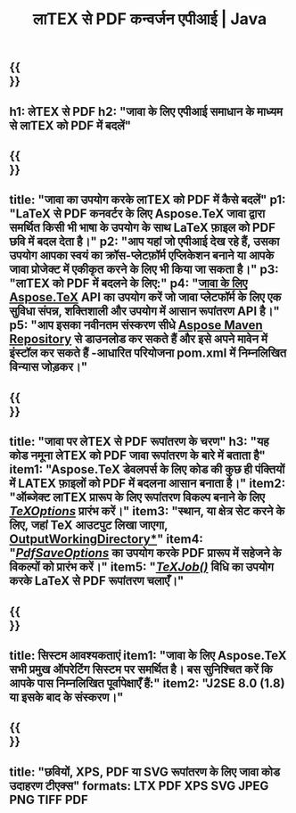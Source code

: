﻿---
translation: true
template: /_templates/_conversion-child-java.md
title: लाTEX से PDF कन्वर्जन एपीआई | Java
description: "LaTeX से PDF रूपांतरण कार्यक्षमता। इस ऑन-प्रिमाइसेस जावा लाइब्रेरी को अपने प्रोजेक्ट में एकीकृत करें या LaTeX को PDF में बदलने के लिए क्रॉस-प्लेटफ़ॉर्म एप्लिकेशन का उपयोग करें।"
keywords: लेTEX से PDF एपीआई जावा, लेTEX2PDF एकीकृत
url: /java/conversion/latex-to-pdf/
family: tex
platformtag: java
feature: conversion
informat: LATEX
outformat: PDF
otherformats: TIFF JPEG PNG PDF
---

{{<section banner>}}
---
h1: लेTEX से PDF
h2: "जावा के लिए एपीआई समाधान के माध्यम से लाTEX को PDF में बदलें"
---

{{<section overview>}}
---
title: "जावा का उपयोग करके लाTEX को PDF में कैसे बदलें"
p1: "LaTeX से PDF कनवर्टर के लिए Aspose.TeX जावा द्वारा समर्थित किसी भी भाषा के उपयोग के साथ LaTeX फ़ाइल को PDF छवि में बदल देता है।"
p2: "आप यहां जो एपीआई देख रहे हैं, उसका उपयोग आपका स्वयं का क्रॉस-प्लेटफ़ॉर्म एप्लिकेशन बनाने या आपके जावा प्रोजेक्ट में एकीकृत करने के लिए भी किया जा सकता है।"
p3: "लाTEX को PDF में बदलने के लिए:"
p4: "[जावा के लिए Aspose.TeX](https://products.aspose.com/tex/java) API का उपयोग करें जो जावा प्लेटफॉर्म के लिए एक सुविधा संपन्न, शक्तिशाली और उपयोग में आसान रूपांतरण API है।"
p5: "आप इसका नवीनतम संस्करण सीधे [Aspose Maven Repository](https://repository.aspose.com/tex/) से डाउनलोड कर सकते हैं और इसे अपने मावेन में इंस्टॉल कर सकते हैं -आधारित परियोजना pom.xml में निम्नलिखित विन्यास जोड़कर।"
---

{{<section feature1>}}
---
title: "जावा पर लेTEX से PDF रूपांतरण के चरण"
h3: "यह कोड नमूना लेTEX को PDF जावा रूपांतरण के बारे में बताता है"
item1: "Aspose.TeX डेवलपर्स के लिए कोड की कुछ ही पंक्तियों में LATEX फ़ाइलों को PDF में बदलना आसान बनाता है।"
item2: "ऑब्जेक्ट लाTEX प्रारूप के लिए रूपांतरण विकल्प बनाने के लिए [*TeXOptions*](https://reference.aspose.com/tex/java/com.aspose.tex/TeXOptions) प्रारंभ करें।"
item3: "स्थान, या क्षेत्र सेट करने के लिए, जहां TeX आउटपुट लिखा जाएगा, [OutputWorkingDirectory*](https://reference.aspose.com/tex/java/com.asposeकाउपयोगकरकेआउटपुटकेलिएसिस्टमवर्किंगडायरेक्टरीसेटकरें।tex/TeXOptions#getOutputWorkingDirectory--)"
item4: "[*PdfSaveOptions*](https://reference.aspose.com/tex/java/com.aspose.tex.rendering/PdfSaveOptions) का उपयोग करके PDF प्रारूप में सहेजने के विकल्पों को प्रारंभ करें।"
item5: "[*TeXJob()*](https://reference.aspose.com/tex/java/com.aspose.tex/TeXJob) विधि का उपयोग करके LaTeX से PDF रूपांतरण चलाएँ।"
---

{{<section feature2>}}
---
title: सिस्टम आवश्यकताएं
item1: "जावा के लिए Aspose.TeX सभी प्रमुख ऑपरेटिंग सिस्टम पर समर्थित है। बस सुनिश्चित करें कि आपके पास निम्नलिखित पूर्वापेक्षाएँ हैं:"
item2: "J2SE 8.0 (1.8) या इसके बाद के संस्करण।"
---

{{<section widget>}}
---
title: "छवियों, XPS, PDF या SVG रूपांतरण के लिए जावा कोड उदाहरण टीएक्स"
formats: LTX PDF XPS SVG JPEG PNG TIFF PDF
---